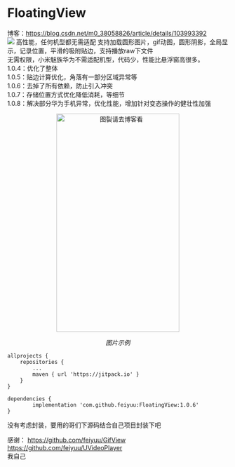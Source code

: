 # FloatingView
博客：https://blog.csdn.net/m0_38058826/article/details/103993392  
 [![](https://jitpack.io/v/feiyuu/FloatingView.svg)](https://jitpack.io/#feiyuu/FloatingView) 高性能，任何机型都无需适配
支持加载圆形图片，gif动图，圆形阴影，全局显示，记录位置，平滑的吸附贴边，支持播放raw下文件  
无需权限，小米魅族华为不需适配机型，代码少，性能比悬浮窗高很多。  
1.0.4：优化了整体  
1.0.5：贴边计算优化，角落有一部分区域异常等  
1.0.6：去掉了所有依赖，防止引入冲突  
1.0.7：存储位置方式优化降低消耗，等细节  
1.0.8：解决部分华为手机异常，优化性能，增加针对变态操作的健壮性加强  

<p align="center">
	<img src="https://github.com/feiyuu/FloatingView/blob/master/untitled1.gif" alt="图裂请去博客看"  width="280" height="498">
	<p align="center">
		<em>图片示例</em>
	</p>
</p>

	allprojects {
		repositories {
			...
			maven { url 'https://jitpack.io' }
		}
	}

	dependencies {
	        implementation 'com.github.feiyuu:FloatingView:1.0.6'
	}
没有考虑封装，要用的哥们下源码结合自己项目封装下吧

感谢：
https://github.com/feiyuu/GifView  
https://github.com/feiyuu/UVideoPlayer  
我自己
